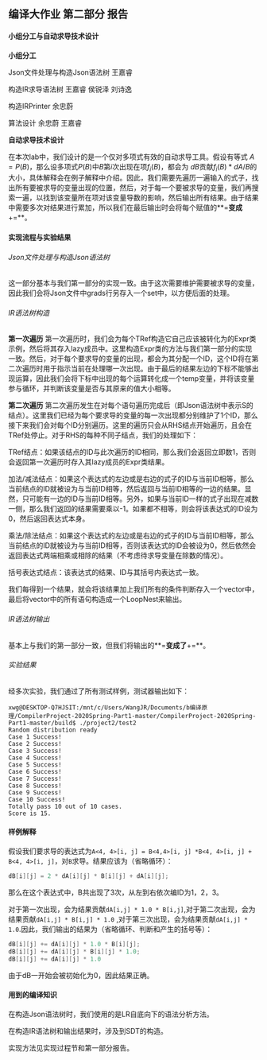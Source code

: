 ## 编译大作业 第二部分 报告

#### 小组分工与自动求导技术设计

**小组分工** 

Json文件处理与构造Json语法树 王嘉睿 

构造IR求导语法树 王嘉睿 侯锐泽 刘诗逸 

构造IRPrinter 余忠蔚

算法设计 余忠蔚 王嘉睿 

**自动求导技术设计** 

在本次lab中，我们设计的是一个仅对多项式有效的自动求导工具。假设有等式 $A=P(B)$，那么设多项式$P(B)$中$B$第$i$次出现在项$f_i(B)$，都会为 $dB$贡献$f_i(B)*dA/B$的大小，具体解释会在例子解释中介绍。因此，我们需要先遍历一遍输入的式子，找出所有要被求导的变量出现的位置，然后，对于每一个要被求导的变量，我们再搜索一遍，以找到该变量所在项对该变量导数的影响，然后输出所有结果。由于结果中需要多次对结果进行累加，所以我们在最后输出时会将每个赋值的**=**变成**+=**。

#### 实现流程与实验结果

###### Json文件处理与构造Json语法树

这一部分基本与我们第一部分的实现一致。由于这次需要维护需要被求导的变量，因此我们会将Json文件中grads行另存入一个set中，以方便后面的处理。

###### IR语法树构造

**第一次遍历** 第一次遍历时，我们会为每个TRef构造它自己应该被转化为的Expr类示例，然后将其存入lazy成员中。这里构造Expr类的方法与我们第一部分的实现一致。然后，对于每个要求导的变量的出现，都会为其分配一个ID，这个ID将在第二次遍历时用于指示当前在处理哪一次出现。由于最后的结果左边的下标不能够出现运算，因此我们会将下标中出现的每个运算转化成一个temp变量，并将该变量参与循环，并判断该变量是否与其原来的值大小相等。

**第二次遍历** 第二次遍历发生在对每个语句遍历完成后（即Json语法树中表示S的结点）。这里我们已经为每个要求导的变量的每一次出现都分别维护了1个ID，那么接下来我们会对每个ID分别遍历。这里的遍历只会从RHS结点开始遍历，且会在TRef处停止。对于RHS的每种不同子结点，我们的处理如下：

TRef结点：如果该结点的ID与此次遍历的ID相同，那么我们会返回立即数1，否则会返回第一次遍历时存入其lazy成员的Expr类结果。

加法/减法结点：如果这个表达式的左边或是右边的式子的ID与当前ID相等，那么当前结点的ID就被设为与当前ID相等，然后返回与当前ID相等的一边的结果。显然，只可能有一边的ID与当前ID相等。另外，如果与当前ID一样的式子出现在减数一侧，那么我们返回的结果需要乘以-1。如果都不相等，则会将该表达式的ID设为0，然后返回表达式本身。

乘法/除法结点：如果这个表达式的左边或是右边的式子的ID与当前ID相等，那么当前结点的ID就被设为与当前ID相等，否则该表达式的ID会被设为0，然后依然会返回表达式两端相乘或相除的结果（不考虑待求导变量在除数的情况）。

括号表达式结点：该表达式的结果、ID与其括号内表达式一致。

我们每得到一个结果，就会将该结果加上我们所有的条件判断存入一个vector中，最后将vector中的所有语句构造成一个LoopNest来输出。

###### IR语法树输出

基本上与我们的第一部分一致，但我们将输出的**=**变成了**+=**。

###### 实验结果

经多次实验，我们通过了所有测试样例，测试器输出如下：

```
xwg@DESKTOP-Q7HJSIT:/mnt/c/Users/WangJR/Documents/b编译原理/CompilerProject-2020Spring-Part1-master/CompilerProject-2020Spring-Part1-master/build$ ./project2/test2
Random distribution ready
Case 1 Success!
Case 2 Success!
Case 3 Success!
Case 4 Success!
Case 5 Success!
Case 6 Success!
Case 7 Success!
Case 8 Success!
Case 9 Success!
Case 10 Success!
Totally pass 10 out of 10 cases.
Score is 15.
```

#### 样例解释

假设我们要求导的表达式为``A<4, 4>[i, j] = B<4,4>[i, j] *B<4, 4>[i, j] + B<4, 4>[i, j]``，对`B`求导。结果应该为（省略循环）：

```c++
dB[i][j] = 2 * dA[i][j] * B[i][j] + dA[i][j];
```



那么在这个表达式中，B共出现了3次，从左到右依次编ID为1，2，3。

对于第一次出现，会为结果贡献``dA[i,j] * 1.0 * B[i,j]``,对于第二次出现，会为结果贡献``dA[i,j] * B[i,j] * 1.0`` ,对于第三次出现，会为结果贡献``dA[i,j] * 1.0``.因此，我们输出的结果为（省略循环、判断和产生的括号等）：

```c++
dB[i][j] += dA[i][j] * 1.0 * B[i][j];
dB[i][j] += dA[i][j] * B[i][j] * 1.0;
dB[i][j] += dA[i][j] * 1.0
```

由于dB一开始会被初始化为0，因此结果正确。

#### 用到的编译知识

在构造Json语法树时，我们使用的是LR自底向下的语法分析方法。

在构造IR语法树和输出结果时，涉及到SDT的构造。

实现方法见实现过程节和第一部分报告。

